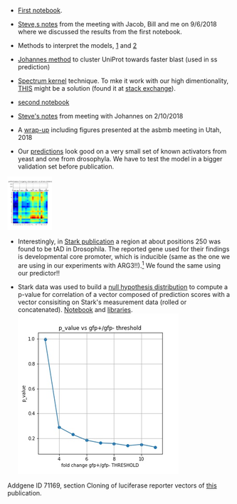 * [First notebook](https://htmlpreview.github.io/?https://github.com/aerijman/Transcriptional-Activation-Domains/blob/gh-pages/TADs_primer.html).
* [Steve,s notes](https://github.com/aerijman/Transcriptional-Activation-Domains/blob/gh-pages/9_6_18%20Nobel%20meeting.pdf) from the meeting with Jacob, Bill and me on 9/6/2018 where we discussed the results from the first notebook.

* Methods to interpret the models, [1](http://papers.nips.cc/paper/7062-a-unified-approach-to-interpreting-model-predictions.pdf) and [2](https://arxiv.org/pdf/1703.01365.pdf)

* [Johannes method](https://uniclust.mmseqs.com) to cluster UniProt towards faster blast (used in ss prediction)
* [Spectrum kernel](http://psb.stanford.edu/psb-online/proceedings/psb02/leslie.pdf) technique. To mke it work with our high dimentionality, [THIS](http://citeseerx.ist.psu.edu/viewdoc/download?doi=10.1.1.144.9009&rep=rep1&type=pdf) might be a solution (found it at [stack exchange](https://datascience.stackexchange.com/questions/989/svm-using-scikit-learn-runs-endlessly-and-never-completes-execution)).  

* [second notebook](http://htmlpreview.github.io/?https://github.com/aerijman/TADs-analysis/blob/master/TAD_second_clean.html)

* [Steve's notes](./10_2_2028_talk_with_Johannes.pdf) from meeting with Johannes on 2/10/2018 

* A [wrap-up](https://htmlpreview.github.io/?https://github.com/aerijman/TADs-analysis/blob/master/UtahConference.html) including figures presented at the asbmb meeting in Utah, 2018

* Our [predictions](https://htmlpreview.github.io/?https://github.com/aerijman/TADs-analysis/blob/master/predict_sequences.html) look good on a very small set of known activators from yeast and one from drosophyla. We have to test the model in a bigger validation set before publication.


[<img src="./figures/heatmap_1.jpg" width="100">](https://youtu.be/7gUZ2tquVYg)



* Interestingly, in [Stark publication](http://emboj.embopress.org/content/37/16/e98896) a region at about positions 250 was found to be tAD in Drosophila. The reported gene used for their findings is developmental core promoter, which is inducible (same as the one we are using in our experiments with ARG3!!).[<sup>1</sup>](#1)
We found the same using our predictor!!


* Stark data was used to build a [null hypothesis distribution](./empirical_null_model/results/distributions_complete_set_A.jpg) to compute a p-value for correlation of a vector composed of prediction scores with a vector consisiting on Stark's measurement data (rolled or concatenated). [Notebook](https://htmlpreview.github.io/?https://github.com/aerijman/TADs-analysis/blob/master/empirical_null_model/notebooks/predictions_Logo.html) and [libraries](./empirical_null_model/libraries/predictions_Logo_library.py). 
![](./empirical_null_model/results/pValues__vs__threshold_complete_set.jpg)







Addgene ID 71169, section Cloning of luciferase reporter vectors of [this](https://www.nature.com/articles/nature15545) publication.<a class="anchor" id="1"></a>

